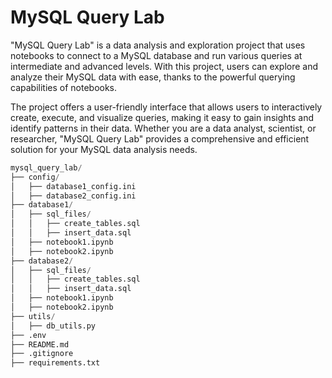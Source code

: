 # MySQL Query Lab

"MySQL Query Lab" is a data analysis and exploration project that uses notebooks to connect to a MySQL database and run various queries at intermediate and advanced levels. With this project, users can explore and analyze their MySQL data with ease, thanks to the powerful querying capabilities of notebooks.

The project offers a user-friendly interface that allows users to interactively create, execute, and visualize queries, making it easy to gain insights and identify patterns in their data. Whether you are a data analyst, scientist, or researcher, "MySQL Query Lab" provides a comprehensive and efficient solution for your MySQL data analysis needs.

```python
mysql_query_lab/
├── config/
│   ├── database1_config.ini
│   ├── database2_config.ini
├── database1/
│   ├── sql_files/
│   │   ├── create_tables.sql
│   │   ├── insert_data.sql
│   ├── notebook1.ipynb
│   ├── notebook2.ipynb
├── database2/
│   ├── sql_files/
│   │   ├── create_tables.sql
│   │   ├── insert_data.sql
│   ├── notebook1.ipynb
│   ├── notebook2.ipynb
├── utils/
│   ├── db_utils.py
├── .env
├── README.md
├── .gitignore
├── requirements.txt
```